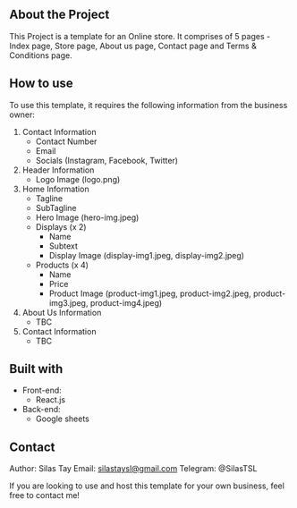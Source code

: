 ## About the Project

This Project is a template for an Online store. It comprises of 5 pages - Index page, Store page, About us page, Contact page and Terms & Conditions page.

## How to use

To use this template, it requires the following information from the business owner:

1. Contact Information
    - Contact Number
    - Email
    - Socials (Instagram, Facebook, Twitter)
2. Header Information
    - Logo Image (logo.png)
3. Home Information
    - Tagline
    - SubTagline
    - Hero Image (hero-img.jpeg)
    - Displays (x 2)
        - Name
        - Subtext
        - Display Image (display-img1.jpeg, display-img2.jpeg)
    - Products (x 4)
        - Name
        - Price
        - Product Image (product-img1.jpeg, product-img2.jpeg, product-img3.jpeg, product-img4.jpeg)
4. About Us Information
    - TBC
5. Contact Information
    - TBC

## Built with

- Front-end:
    - React.js
- Back-end:
    - Google sheets
    
## Contact
Author: Silas Tay
Email: silastaysl@gmail.com
Telegram: @SilasTSL

If you are looking to use and host this template for your own business, feel free to contact me!

